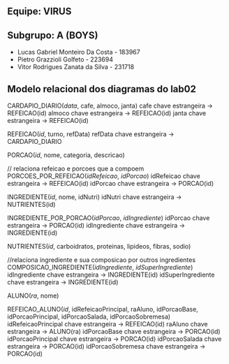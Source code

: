 ## Equipe: VIRUS


## Subgrupo: A  (BOYS)

- Lucas Gabriel Monteiro Da Costa - 183967 
- Pietro Grazzioli Golfeto - 223694 
- Vitor Rodrigues Zanata da Silva - 231718 

## Modelo relacional dos diagramas do lab02

CARDAPIO_DIARIO(_data_, cafe, almoco, janta)
    cafe chave estrangeira -> REFEICAO(id)
    almoco chave estrangeira -> REFEICAO(id)
    janta chave estrangeira -> REFEICAO(id)
    
REFEICAO(_id_, turno, refData)
    refData chave estrangeira -> CARDAPIO_DIARIO

PORCAO(_id_, nome, categoria, descricao)

// relaciona refeicao e porcoes que a compoem
PORCOES_POR_REFEICAO(_idRefeicao_, _idPorcao_)
    idRefeicao chave estrangeira -> REFEICAO(id)
    idPorcao chave estrangeira -> PORCAO(id)

INGREDIENTE(_id_, nome, idNutri)
    idNutri chave estrangeira -> NUTRIENTES(id)

INGREDIENTE_POR_PORCAO(_idPorcao_, _idIngrediente_)
    idPorcao chave estrangeira -> PORCAO(id)
    idIngrediente chave estrangeira -> INGREDIENTE(id)

NUTRIENTES(_id_, carboidratos, proteinas, lipideos, fibras, sodio)

//relaciona ingrediente e sua composicao por outros ingredientes
COMPOSICAO_INGREDIENTE(_idIngrediente_, _idSuperIngrediente_)
    idIngrediente chave estrangeira -> INGREDIENTE(id)
    idSuperIngrediente chave estrangeira -> INGREDIENTE(id)

ALUNO(_ra_, nome)

REFEICAO_ALUNO(_id_, idRefeicaoPrincipal, raAluno, idPorcaoBase, idPorcaoPrincipal, idPorcaoSalada, idPorcaoSobremesa)
    idRefeicaoPrincipal chave estrangeira -> REFEICAO(id)
    raAluno chave estrangeira -> ALUNO(ra)
    idPorcaoBase chave estrangeira -> PORCAO(id)
    idPorcaoPrincipal chave estrangeira -> PORCAO(id)
    idPorcaoSalada chave estrangeira -> PORCAO(id)
    idPorcaoSobremesa chave estrangeira -> PORCAO(id)
